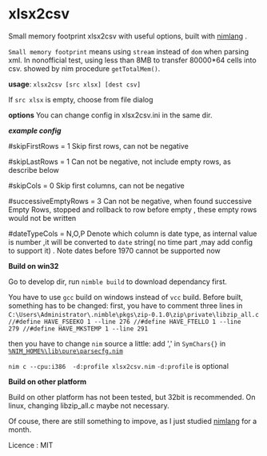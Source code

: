 # xlsx2csv
Small memory footprint xlsx2csv with useful options, built with  [nimlang](http://nim-lang.org/) .

`Small memory footprint` means using `stream` instead of `dom` when parsing xml. In nonofficial test, using less than 8MB to transfer 80000*64 cells into csv. showed by nim procedure `getTotalMem()`.

**usage**: 
 `xlsx2csv [src xlsx] [dest csv]`

If `src xlsx` is empty, choose from file dialog

**options** 
You can change config in xlsx2csv.ini in the same dir.

***example config***

#skipFirstRows = 1
Skip first rows, can not be negative

#skipLastRows = 1
Can not be negative, not include empty rows, as describe below

#skipCols = 0
Skip first columns, can not be negative
 
#successiveEmptyRows = 3
Can not be negative, when found successive Empty Rows, stopped and rollback to row before empty , these empty rows would not be written

#dateTypeCols = N,O,P
Denote which column is date type, as internal value is number ,it will be converted to `date` string( no time part ,may add config to support it) .
Note dates before 1970 cannot be supported now


**Build on win32**

Go to develop dir, run `nimble build` to download dependancy first.

You have to use `gcc` build on windows instead of `vcc` build. Before built, something has to be changed:
first, you have to comment three lines in `C:\Users\Administrator\.nimble\pkgs\zip-0.1.0\zip\private\libzip_all.c`
<code>
//#define HAVE_FSEEKO 1 --line 276 
//#define HAVE_FTELLO 1 --line 279
//#define HAVE_MKSTEMP 1 --line 291
</code>

then you have to change  `nim`  source a little:
add ',' in `SymChars{}`  in  [`%NIM_HOME%\lib\pure\parsecfg.nim`](https://github.com/nim-lang/Nim/blob/master/lib/pure/parsecfg.nim)

`nim c --cpu:i386  -d:profile xlsx2csv.nim`
`-d:profile` is optional

**Build on other platform**

Build on other platform has not been tested, but 32bit is recommended. On linux, changing libzip_all.c maybe not necessary.


Of couse, there are still something to impove, as I just studied [nimlang](http://nim-lang.org/) for a month.

Licence : MIT
